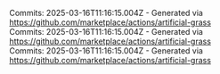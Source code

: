 Commits: 2025-03-16T11:16:15.004Z - Generated via https://github.com/marketplace/actions/artificial-grass
<br>
Commits: 2025-03-16T11:16:15.004Z - Generated via https://github.com/marketplace/actions/artificial-grass
<br>
Commits: 2025-03-16T11:16:15.004Z - Generated via https://github.com/marketplace/actions/artificial-grass
<br>
